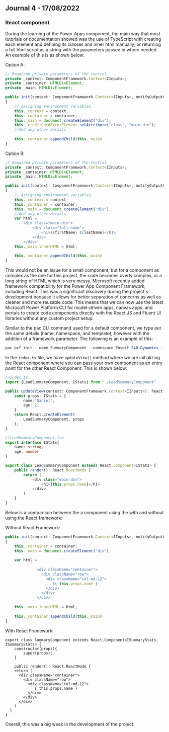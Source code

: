 ## Journal 4 - 17/08/2022

### React component

During the learning of the Power Apps component, the main way that most tutorials or documentation showed was the use of TypeScript with creating each element and defining its classes and inner html manually, or returning a full html script as a string with the parameters passed in where needed. An example of this is as shown below:

Option A:

```typescript
// Required private parameters of the control
private _context: ComponentFramework.Context<IInputs>;
private _container: HTMLDivElement;
private _main: HTMLDivElement;

public init(context: ComponentFramework.Context<IInputs>, notifyOutputChanged: () => void, state: ComponentFramework.Dictionary, container:HTMLDivElement)
{
    // assigning environment variables.
    this._context = context;
    this._container = container;
    this._main = document.createElement("div");
    this._creditCardErrorElement.setAttribute("class", "main-div");
    //And any other details
    
    this._container.appendChild(this._main)
}
```

Option B:

```typescript
// Required private parameters of the control
private _context: ComponentFramework.Context<IInputs>;
private _container: HTMLDivElement;
private _main: HTMLDivElement;

public init(context: ComponentFramework.Context<IInputs>, notifyOutputChanged: () => void, state: ComponentFramework.Dictionary, container:HTMLDivElement)
{
    // assigning environment variables.
    this._context = context;
    this._container = container;
    this._main = document.createElement("div");
    //And any other details
    var html =
       `<div class="main-div">
            <div class="full-name">
                <h1>${firstName} ${lastName}</h1>
            </div>
        </div>`
    this._main.innerHTML = html;
    
    this._container.appendChild(this._main)
}
```

This would not be an issue for a small component, but for a component as complex as the one for this project, the code becomes overly complex, or a long string of HTML which is very messy. Microsoft recently added framework compatibility for the Power App Component Framework, including React. This was a significant discovery during the project's development because it allows for better separation of concerns as well as cleaner and more reusable code. This means that we can now use the latest Microsoft Power Platform CLI for model-driven apps, canvas apps, and portals to create code components directly with the React JS and Fluent UI libraries without any custom project setup. 

Similar to the pac CLI command used for a default component, we type out the same details (name, namespace, and template), however with the addition of a framework parameter. The following is an example of this:

```powershell
pac pcf init --name SummaryComponent --namespace Fuseit.S4D.Dynamics --template field --framework React
```

In the `index.ts` file, we have `updateView()` method where we are initializing the React component where you can pass your own component as an entry point for the other React Component. This is shown below:

```typescript
//index.ts
import {LeadSummaryComponent, IStats} from "./LeadSummaryComponent"

public updateView(context: ComponentFramework.Context<IInputs>): React.ReactElement{
	const props: IStats = {
        name:"Daniel",
        age: 21
    }
    return React.createElement(
		LeadSummaryComponent, props
	);
}

//LeadSummaryComponent.tsx
export interface IStats{
    name: string,
    age: number
}

export class LeadSummaryComponent extends React.Component<IStats> {
    public render(): React.ReactNode {
        return (
            <div class="main-div">
            	<h1>{this.props.name}</h1>
            </div>
        )
    }
}
```

Below is a comparison between the a component using the with and without using the React framework:

Without React Framework:

```typescript
public init(context: ComponentFramework.Context<IInputs>, notifyOutputChanged: () => void, state: ComponentFramework.Dictionary, container:HTMLDivElement)
{
    this._container = container;
    this._main = document.createElement("div");
    
    var html =
           `
              <div className="container">
                <div className="row">
                  <div className="col-md-12">
                     ${ this.props.name }
                  </div>
                </div>
              </div>
            `
    this._main.innerHTML = html;
    
    this._container.appendChild(this._main)
}
```

With React Framework:

```React
export class SummaryComponent extends React.Component<ISummaryStats, ISummaryStats> {
  	constructor(props){
        super(props);
    }
    
    public render(): React.ReactNode {
    return (
      <div className="container">
        <div className="row">
          <div className="col-md-12">
             { this.props.name }
          </div>
        </div>
      </div>
    )
  }
}
```

Overall, this was a big week in the development of the project.
